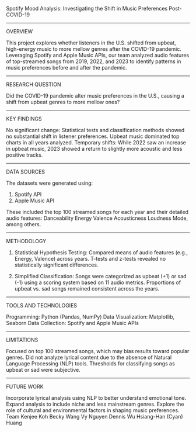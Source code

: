 Spotify Mood Analysis: Investigating the Shift in Music Preferences Post-COVID-19

___________________
OVERVIEW

This project explores whether listeners in the U.S. shifted from upbeat, high-energy music to more mellow genres after the COVID-19 pandemic. Leveraging Spotify and Apple Music APIs, our team analyzed audio features of top-streamed songs from 2019, 2022, and 2023 to identify patterns in music preferences before and after the pandemic.

___________________
RESEARCH QUESTION

Did the COVID-19 pandemic alter music preferences in the U.S., causing a shift from upbeat genres to more mellow ones?

___________________
KEY FINDINGS

No significant change: Statistical tests and classification methods showed no substantial shift in listener preferences. Upbeat music dominated top charts in all years analyzed.
Temporary shifts: While 2022 saw an increase in upbeat music, 2023 showed a return to slightly more acoustic and less positive tracks.

___________________
DATA SOURCES

The datasets were generated using:
1. Spotify API
2. Apple Music API
   
These included the top 100 streamed songs for each year and their detailed audio features:
Danceability
Energy
Valence
Acousticness
Loudness
Mode, among others.

___________________
METHODOLOGY

1. Statistical Hypothesis Testing:
Compared means of audio features (e.g., Energy, Valence) across years.
T-tests and z-tests revealed no statistically significant differences.

2. Simplified Classification:
Songs were categorized as upbeat (+1) or sad (-1) using a scoring system based on 11 audio metrics.
Proportions of upbeat vs. sad songs remained consistent across the years.

___________________
TOOLS AND TECHNOLOGIES

Programming: Python (Pandas, NumPy)
Data Visualization: Matplotlib, Seaborn
Data Collection: Spotify and Apple Music APIs

___________________
LIMITATIONS

Focused on top 100 streamed songs, which may bias results toward popular genres.
Did not analyze lyrical content due to the absence of Natural Language Processing (NLP) tools.
Thresholds for classifying songs as upbeat or sad were subjective.

___________________
FUTURE WORK

Incorporate lyrical analysis using NLP to better understand emotional tone.
Expand analysis to include niche and less mainstream genres.
Explore the role of cultural and environmental factors in shaping music preferences.
Team
Kenjee Koh
Becky Wang
Vy Nguyen
Dennis Wu
Hsiang-Han (Cyan) Huang
